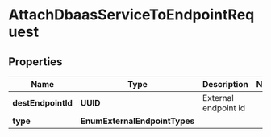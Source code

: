 

# AttachDbaasServiceToEndpointRequest


## Properties

| Name | Type | Description | Notes |
|------------ | ------------- | ------------- | -------------|
|**destEndpointId** | **UUID** | External endpoint id |  |
|**type** | **EnumExternalEndpointTypes** |  |  |



